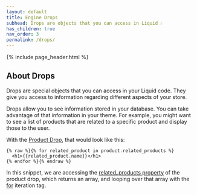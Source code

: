 ```yaml
---
layout: default
title: Engine Drops
subhead: Drops are objects that you can access in Liquid 💧
has_children: true
nav_order: 3
permalink: /drops/
---
```


{% include page_header.html %}

## About Drops

Drops are special objects that you can access in your Liquid code. They give
you access to information regarding different aspects of your store.

Drops allow you to see information stored in your database. You can take
advantage of that information in your theme. For example, you might want to
see a list of products that are related to a specific product and display those
to the user.

With the [Product Drop](#product), that would look like this:

```liquid
{% raw %}{% for related_product in product.related_products %}
  <h1>{{related_product.name}}</h1>
{% endfor %}{% endraw %}
```

In this snippet, we are accessing the [related_products property](#related_products) of the
product drop, which returns an array, and looping over that array with the
[for]() iteration tag.

